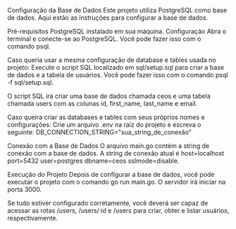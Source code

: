 Configuração da Base de Dados
Este projeto utiliza PostgreSQL como base de dados. Aqui estão as instruções para configurar a base de dados.

Pré-requisitos
PostgreSQL instalado em sua máquina.
Configuração
Abra o terminal e conecte-se ao PostgreSQL. Você pode fazer isso com o comando psql.

Caso queria usar a mesma configuração de database e tables usada no projeto:
Execute o script SQL localizado em sql/setup.sql para criar a base de dados e a tabela de usuários. Você pode fazer isso com o comando psql -f sql/setup.sql.

O script SQL irá criar uma base de dados chamada ceos e uma tabela chamada users com as colunas id, first_name, last_name e email.

Caso queira criar as databases e tables com seus próprios nomes e configurações:
Crie um arquivo .env na raiz do projeto e escreva o seguinte:
DB_CONNECTION_STRING="sua_string_de_conexão"

Conexão com a Base de Dados
O arquivo main.go contém a string de conexão com a base de dados. A string de conexão atual é host=localhost port=5432 user=postgres dbname=ceos sslmode=disable.

Execução do Projeto
Depois de configurar a base de dados, você pode executar o projeto com o comando go run main.go. O servidor irá iniciar na porta 3000.

Se tudo estiver configurado corretamente, você deverá ser capaz de acessar as rotas /users, /users/:id e /users para criar, obter e listar usuários, respectivamente.

